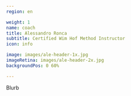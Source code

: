 ```yaml
---
region: en

weight: 1
name: coach
title: Alessandro Ronca
subtitle: Certified Wim Hof Method Instructor
icon: info

image: images/ale-header-1x.jpg
imageRetina: images/ale-header-2x.jpg
backgroundPos: 0 60%

---
```


Blurb

<!-- Alessandro Ronca -->
<!-- Certified Wim&nbsp;Hof Method&nbsp;Instructor<span class="db">&amp;&nbsp;1&#8209;on&#8209;1 Training&nbsp;Facilitator</span> -->

<!-- style="background-image: no-repeat center 66%;" -->